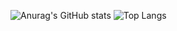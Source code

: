 ![Anurag's GitHub stats](https://github-readme-stats.vercel.app/api?username=wamynobe&show_icons=true&theme=radical)
![Top Langs](https://github-readme-stats.vercel.app/api/top-langs/?username=wamynobe&layout=compact)
